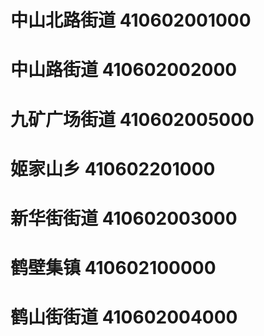 # 中山北路街道 410602001000
# 中山路街道 410602002000
# 九矿广场街道 410602005000
# 姬家山乡 410602201000
# 新华街街道 410602003000
# 鹤壁集镇 410602100000
# 鹤山街街道 410602004000
